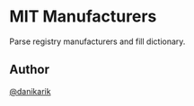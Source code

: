 # MIT Manufacturers

Parse registry manufacturers and fill dictionary.

## Author

[@danikarik](https://github.com/danikarik)
